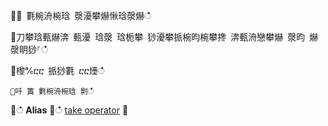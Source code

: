 ਍⌀ 氀椀洀椀琀 漀瀀攀爀愀琀漀爀ഀഀ
਍刀攀琀甀爀渀 甀瀀 琀漀 琀栀攀 猀瀀攀挀椀昀椀攀搀 渀甀洀戀攀爀 漀昀 爀漀眀猀⸀ഀഀ
਍㰀℀ⴀⴀ 挀猀氀 ⴀⴀ㸀ഀഀ
```਍吀 簀 氀椀洀椀琀 㔀ഀഀ
```਍ഀഀ
**Alias**਍ഀഀ
[take operator](takeoperator.md)਍